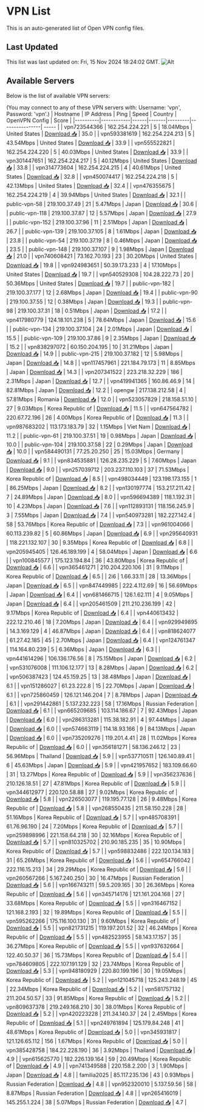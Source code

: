 # VPN List

This is an auto-generated list of Open VPN config files.

## Last Updated

This list was last updated on: Fri, 15 Nov 2024 18:24:02 GMT.
![Alt](https://repobeats.axiom.co/api/embed/186b98318ef1479477931607c1ad7d823f12451f.svg "Repobeats analytics image")

## Available Servers

Below is the list of available VPN servers:

(You may connect to any of these VPN servers with: Username: 'vpn', Password: 'vpn'.)
| Hostname | IP Address | Ping | Speed | Country | OpenVPN Config | Score |
|----------|------------|------|-------|---------|----------------| ----- |
| vpn723544366 | 162.254.224.221 | 5 | 18.04Mbps | United States | [Download 📥](./configs/server_0_US.ovpn) | 35.0 |
| vpn593381619 | 162.254.224.213 | 5 | 43.54Mbps | United States | [Download 📥](./configs/server_1_US.ovpn) | 33.9 |
| vpn555522821 | 162.254.224.220 | 5 | 40.03Mbps | United States | [Download 📥](./configs/server_2_US.ovpn) | 33.9 |
| vpn301447651 | 162.254.224.217 | 5 | 40.12Mbps | United States | [Download 📥](./configs/server_3_US.ovpn) | 33.8 |
| vpn314773604 | 162.254.224.215 | 4 | 40.61Mbps | United States | [Download 📥](./configs/server_4_US.ovpn) | 32.8 |
| vpn450074417 | 162.254.224.218 | 5 | 42.13Mbps | United States | [Download 📥](./configs/server_5_US.ovpn) | 32.4 |
| vpn476355675 | 162.254.224.219 | 4 | 39.94Mbps | United States | [Download 📥](./configs/server_6_US.ovpn) | 32.1 |
| public-vpn-58 | 219.100.37.49 | 21 | 5.47Mbps | Japan | [Download 📥](./configs/server_7_JP.ovpn) | 30.6 |
| public-vpn-118 | 219.100.37.87 | 12 | 5.57Mbps | Japan | [Download 📥](./configs/server_8_JP.ovpn) | 27.9 |
| public-vpn-152 | 219.100.37.96 | 11 | 2.51Mbps | Japan | [Download 📥](./configs/server_9_JP.ovpn) | 26.7 |
| public-vpn-139 | 219.100.37.105 | 8 | 1.61Mbps | Japan | [Download 📥](./configs/server_10_JP.ovpn) | 23.8 |
| public-vpn-54 | 219.100.37.19 | 8 | 0.46Mbps | Japan | [Download 📥](./configs/server_11_JP.ovpn) | 23.5 |
| public-vpn-148 | 219.100.37.107 | 9 | 1.98Mbps | Japan | [Download 📥](./configs/server_12_JP.ovpn) | 21.0 |
| vpn740608421 | 73.162.70.193 | 23 | 30.20Mbps | United States | [Download 📥](./configs/server_13_US.ovpn) | 19.8 |
| vpn924983651 | 50.39.173.233 | 4 | 17.10Mbps | United States | [Download 📥](./configs/server_14_US.ovpn) | 19.7 |
| vpn540529308 | 104.28.222.73 | 20 | 50.36Mbps | United States | [Download 📥](./configs/server_15_US.ovpn) | 19.7 |
| public-vpn-182 | 219.100.37.177 | 12 | 2.68Mbps | Japan | [Download 📥](./configs/server_16_JP.ovpn) | 19.4 |
| public-vpn-90 | 219.100.37.55 | 12 | 0.38Mbps | Japan | [Download 📥](./configs/server_17_JP.ovpn) | 19.3 |
| public-vpn-98 | 219.100.37.31 | 18 | 0.51Mbps | Japan | [Download 📥](./configs/server_18_JP.ovpn) | 17.2 |
| vpn417980779 | 124.18.101.238 | 5 | 78.64Mbps | Japan | [Download 📥](./configs/server_19_JP.ovpn) | 15.6 |
| public-vpn-134 | 219.100.37.104 | 24 | 2.01Mbps | Japan | [Download 📥](./configs/server_20_JP.ovpn) | 15.5 |
| public-vpn-109 | 219.100.37.86 | 9 | 2.35Mbps | Japan | [Download 📥](./configs/server_21_JP.ovpn) | 15.2 |
| vpn838297072 | 60.150.204.195 | 10 | 31.21Mbps | Japan | [Download 📥](./configs/server_22_JP.ovpn) | 14.9 |
| public-vpn-215 | 219.100.37.182 | 12 | 5.98Mbps | Japan | [Download 📥](./configs/server_23_JP.ovpn) | 14.8 |
| vpn117457961 | 221.184.79.173 | 11 | 8.85Mbps | Japan | [Download 📥](./configs/server_24_JP.ovpn) | 14.3 |
| vpn207341522 | 223.218.32.229 | 186 | 2.31Mbps | Japan | [Download 📥](./configs/server_25_JP.ovpn) | 12.7 |
| vpn419941365 | 160.86.46.9 | 14 | 82.81Mbps | Japan | [Download 📥](./configs/server_26_JP.ovpn) | 12.2 |
| opengw | 217.138.212.58 | 4 | 57.81Mbps | Romania | [Download 📥](./configs/server_27_RO.ovpn) | 12.0 |
| vpn523057829 | 218.158.51.10 | 27 | 9.03Mbps | Korea Republic of | [Download 📥](./configs/server_28_KR.ovpn) | 11.5 |
| vpn647564782 | 220.67.72.196 | 26 | 4.00Mbps | Korea Republic of | [Download 📥](./configs/server_29_KR.ovpn) | 11.3 |
| vpn987683202 | 113.173.183.79 | 32 | 1.15Mbps | Viet Nam | [Download 📥](./configs/server_30_VN.ovpn) | 11.2 |
| public-vpn-61 | 219.100.37.51 | 19 | 0.98Mbps | Japan | [Download 📥](./configs/server_31_JP.ovpn) | 10.0 |
| public-vpn-104 | 219.100.37.58 | 22 | 0.29Mbps | Japan | [Download 📥](./configs/server_32_JP.ovpn) | 10.0 |
| vpn584490131 | 77.25.20.250 | 25 | 15.03Mbps | Germany | [Download 📥](./configs/server_33_DE.ovpn) | 9.1 |
| vpn834535881 | 126.28.235.229 | 5 | 7.60Mbps | Japan | [Download 📥](./configs/server_34_JP.ovpn) | 9.0 |
| vpn257039712 | 203.237.110.103 | 37 | 71.53Mbps | Korea Republic of | [Download 📥](./configs/server_35_KR.ovpn) | 8.5 |
| vpn498034449 | 123.198.173.155 | 1 | 86.25Mbps | Japan | [Download 📥](./configs/server_36_JP.ovpn) | 8.2 |
| vpn130197774 | 153.217.211.42 | 7 | 24.89Mbps | Japan | [Download 📥](./configs/server_37_JP.ovpn) | 8.0 |
| vpn596694389 | 118.1.192.31 | 10 | 4.23Mbps | Japan | [Download 📥](./configs/server_38_JP.ovpn) | 7.6 |
| vpn112893131 | 118.156.245.9 | 3 | 7.55Mbps | Japan | [Download 📥](./configs/server_39_JP.ovpn) | 7.4 |
| vpn540973281 | 182.227.142.4 | 58 | 53.76Mbps | Korea Republic of | [Download 📥](./configs/server_40_KR.ovpn) | 7.3 |
| vpn961004066 | 60.113.239.82 | 5 | 60.86Mbps | Japan | [Download 📥](./configs/server_41_JP.ovpn) | 6.9 |
| vpn295640931 | 118.221.132.107 | 30 | 9.35Mbps | Korea Republic of | [Download 📥](./configs/server_42_KR.ovpn) | 6.8 |
| vpn205945405 | 126.46.189.199 | 4 | 58.04Mbps | Japan | [Download 📥](./configs/server_43_JP.ovpn) | 6.6 |
| vpn100845577 | 175.123.194.84 | 36 | 43.80Mbps | Korea Republic of | [Download 📥](./configs/server_44_KR.ovpn) | 6.6 |
| vpn365461271 | 210.204.220.106 | 31 | 9.11Mbps | Korea Republic of | [Download 📥](./configs/server_45_KR.ovpn) | 6.5 |
| 2i6 | 1.66.33.11 | 28 | 13.36Mbps | Japan | [Download 📥](./configs/server_46_JP.ovpn) | 6.5 |
| vpn847449985 | 222.4.112.69 | 16 | 56.69Mbps | Japan | [Download 📥](./configs/server_47_JP.ovpn) | 6.4 |
| vpn681466715 | 126.1.62.111 | 4 | 9.05Mbps | Japan | [Download 📥](./configs/server_48_JP.ovpn) | 6.4 |
| vpn205461509 | 211.210.236.199 | 42 | 9.17Mbps | Korea Republic of | [Download 📥](./configs/server_49_KR.ovpn) | 6.4 |
| vpn440613432 | 222.12.210.46 | 18 | 7.20Mbps | Japan | [Download 📥](./configs/server_50_JP.ovpn) | 6.4 |
| vpn929949895 | 14.3.169.129 | 4 | 46.87Mbps | Japan | [Download 📥](./configs/server_51_JP.ovpn) | 6.4 |
| vpn818624077 | 61.27.42.185 | 45 | 2.70Mbps | Japan | [Download 📥](./configs/server_52_JP.ovpn) | 6.4 |
| vpn124761347 | 114.164.80.239 | 5 | 6.36Mbps | Japan | [Download 📥](./configs/server_53_JP.ovpn) | 6.3 |
| vpn441614296 | 106.136.176.56 | 8 | 75.15Mbps | Japan | [Download 📥](./configs/server_54_JP.ovpn) | 6.2 |
| vpn531076008 | 111.106.12.177 | 13 | 8.28Mbps | Japan | [Download 📥](./configs/server_55_JP.ovpn) | 6.2 |
| vpn506387423 | 124.45.159.25 | 13 | 38.48Mbps | Japan | [Download 📥](./configs/server_56_JP.ovpn) | 6.1 |
| vpn151286027 | 61.23.222.8 | 15 | 22.70Mbps | Japan | [Download 📥](./configs/server_57_JP.ovpn) | 6.1 |
| vpn725860459 | 126.121.146.204 | 7 | 8.78Mbps | Japan | [Download 📥](./configs/server_58_JP.ovpn) | 6.1 |
| vpn291442861 | 5.137.232.223 | 58 | 17.16Mbps | Russian Federation | [Download 📥](./configs/server_59_RU.ovpn) | 6.1 |
| vpn665209685 | 103.114.186.67 | 7 | 92.43Mbps | Japan | [Download 📥](./configs/server_60_JP.ovpn) | 6.0 |
| vpn286313281 | 115.38.182.91 | 4 | 97.44Mbps | Japan | [Download 📥](./configs/server_61_JP.ovpn) | 6.0 |
| vpn574663119 | 114.18.93.166 | 9 | 84.13Mbps | Japan | [Download 📥](./configs/server_62_JP.ovpn) | 6.0 |
| vpn735209276 | 119.201.4.41 | 28 | 11.02Mbps | Korea Republic of | [Download 📥](./configs/server_63_KR.ovpn) | 6.0 |
| vpn356181271 | 58.136.246.12 | 23 | 56.96Mbps | Thailand | [Download 📥](./configs/server_64_TH.ovpn) | 5.9 |
| vpn537710511 | 126.140.89.41 | 6 | 45.63Mbps | Japan | [Download 📥](./configs/server_65_JP.ovpn) | 5.9 |
| vpn421957652 | 183.109.66.60 | 31 | 13.27Mbps | Korea Republic of | [Download 📥](./configs/server_66_KR.ovpn) | 5.9 |
| vpn356237636 | 210.126.18.51 | 27 | 47.81Mbps | Korea Republic of | [Download 📥](./configs/server_67_KR.ovpn) | 5.9 |
| vpn344612977 | 220.120.58.88 | 27 | 9.02Mbps | Korea Republic of | [Download 📥](./configs/server_68_KR.ovpn) | 5.8 |
| vpn226503077 | 119.195.77.128 | 26 | 9.48Mbps | Korea Republic of | [Download 📥](./configs/server_69_KR.ovpn) | 5.8 |
| vpn268550435 | 211.58.150.228 | 28 | 51.16Mbps | Korea Republic of | [Download 📥](./configs/server_70_KR.ovpn) | 5.7 |
| vpn485708391 | 61.76.96.190 | 24 | 7.20Mbps | Korea Republic of | [Download 📥](./configs/server_71_KR.ovpn) | 5.7 |
| vpn259898996 | 221.158.64.218 | 30 | 32.16Mbps | Korea Republic of | [Download 📥](./configs/server_72_KR.ovpn) | 5.7 |
| vpn810325702 | 210.90.185.235 | 35 | 10.90Mbps | Korea Republic of | [Download 📥](./configs/server_73_KR.ovpn) | 5.7 |
| vpn598832486 | 222.120.134.183 | 31 | 65.26Mbps | Korea Republic of | [Download 📥](./configs/server_74_KR.ovpn) | 5.6 |
| vpn654766042 | 222.116.15.213 | 34 | 29.29Mbps | Korea Republic of | [Download 📥](./configs/server_75_KR.ovpn) | 5.6 |
| vpn260567266 | 5.167.240.250 | 30 | 16.47Mbps | Russian Federation | [Download 📥](./configs/server_76_RU.ovpn) | 5.6 |
| vpn166743211 | 59.5.209.165 | 30 | 26.36Mbps | Korea Republic of | [Download 📥](./configs/server_77_KR.ovpn) | 5.6 |
| vpn345714176 | 121.161.204.168 | 27 | 33.68Mbps | Korea Republic of | [Download 📥](./configs/server_78_KR.ovpn) | 5.5 |
| vpn316467152 | 121.168.2.193 | 32 | 19.89Mbps | Korea Republic of | [Download 📥](./configs/server_79_KR.ovpn) | 5.5 |
| vpn595262266 | 175.116.100.130 | 31 | 9.60Mbps | Korea Republic of | [Download 📥](./configs/server_80_KR.ovpn) | 5.5 |
| vpn821731215 | 119.197.201.52 | 32 | 46.24Mbps | Korea Republic of | [Download 📥](./configs/server_81_KR.ovpn) | 5.5 |
| vpn482523955 | 58.143.17.157 | 35 | 36.27Mbps | Korea Republic of | [Download 📥](./configs/server_82_KR.ovpn) | 5.5 |
| vpn937632664 | 122.40.50.37 | 36 | 15.73Mbps | Korea Republic of | [Download 📥](./configs/server_83_KR.ovpn) | 5.4 |
| vpn784609805 | 222.107.191.129 | 32 | 23.74Mbps | Korea Republic of | [Download 📥](./configs/server_84_KR.ovpn) | 5.3 |
| vpn948180929 | 220.80.199.196 | 30 | 19.05Mbps | Korea Republic of | [Download 📥](./configs/server_85_KR.ovpn) | 5.2 |
| vpn121045718 | 125.243.248.19 | 45 | 22.34Mbps | Korea Republic of | [Download 📥](./configs/server_86_KR.ovpn) | 5.2 |
| vpn581757132 | 211.204.50.57 | 33 | 91.85Mbps | Korea Republic of | [Download 📥](./configs/server_87_KR.ovpn) | 5.2 |
| vpn809637378 | 219.249.168.210 | 30 | 38.01Mbps | Korea Republic of | [Download 📥](./configs/server_88_KR.ovpn) | 5.2 |
| vpn420223228 | 211.34.140.37 | 24 | 2.45Mbps | Korea Republic of | [Download 📥](./configs/server_89_KR.ovpn) | 5.1 |
| vpn249761894 | 125.179.84.248 | 41 | 48.61Mbps | Korea Republic of | [Download 📥](./configs/server_90_KR.ovpn) | 5.0 |
| vpn345931817 | 121.126.65.112 | 156 | 1.67Mbps | Korea Republic of | [Download 📥](./configs/server_91_KR.ovpn) | 5.0 |
| vpn385428758 | 184.22.228.190 | 36 | 3.92Mbps | Thailand | [Download 📥](./configs/server_92_TH.ovpn) | 4.9 |
| vpn615625770 | 182.226.139.164 | 59 | 20.49Mbps | Korea Republic of | [Download 📥](./configs/server_93_KR.ovpn) | 4.9 |
| vpn741349588 | 220.158.2.200 | 3 | 1.90Mbps | Japan | [Download 📥](./configs/server_94_JP.ovpn) | 4.8 |
| familia2025 | 85.117.235.136 | 43 | 0.93Mbps | Russian Federation | [Download 📥](./configs/server_95_RU.ovpn) | 4.8 |
| vpn952320010 | 5.137.59.56 | 58 | 8.87Mbps | Russian Federation | [Download 📥](./configs/server_96_RU.ovpn) | 4.8 |
| vpn265416019 | 145.255.1.224 | 38 | 5.07Mbps | Russian Federation | [Download 📥](./configs/server_97_RU.ovpn) | 4.7 |
